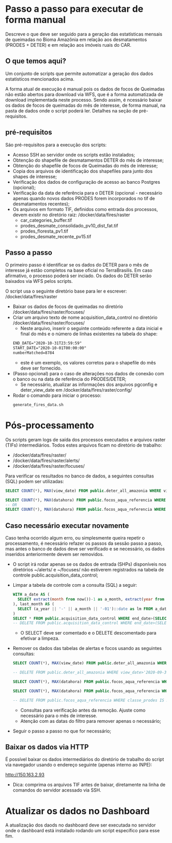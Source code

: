 # Passo a passo para executar de forma manual

Descreve o que deve ser seguido para a geração das estatísticas mensais de queimadas no Bioma Amazônia em relação aos desmatamentos (PRODES + DETER) e em relação aos imóveis ruais do CAR.

## O que temos aqui?

Um conjunto de scripts que permite automatizar a geração dos dados estatisticos mencionados acima.

A forma atual de execução é manual pois os dados de focos de Queimadas não estão abertos para download via WFS, que é a forma automatizada de download implementada neste processo. Sendo assim, é ncessário baixar os dados de focos de queimadas do mês de interesse, de forma manual, na pasta de dados onde o script poderá ler. Detalhes na seção de pré-requisitos.


## pré-requisitos

Sáo pré-requisitos para a execução dos scripts:

- Acesso SSH ao servidor onde os scripts estão instalados;
- Obtenção do shapefile de desmatamentos DETER do mês de interesse;
- Obtenção do shapefile de focos de Queimadas do mês de interesse;
- Copia dos arquivos de identificação dos shapefiles para junto dos shapes de interesse;
- Verificação dos dados de configuração de acesso ao banco Postgres (opcional);
- Verificação da data de referência para o DETER (opcional - necessário apenas quando novos dados PRODES forem incorporados no tif de desmatamentos recentes);
- Os arquivos em formato TIF, definidos como entrada dos processos, devem existir no diretório raiz: /docker/data/fires/raster
  - car_categories_buffer.tif
  - prodes_desmate_consolidado_pv10_dist_fat.tif
  - prodes_floresta_pv1.tif
  - prodes_desmate_recente_pv15.tif

## Passo a passo

O primeiro passo é identificar se os dados do DETER para o mês de interesse já estão completos na base oficial no TerraBrasilis.
Em caso afirmativo, o processo poderá ser inciado. Os dados do DETER serão baixados via WFS pelos scripts.

O script usa o seguinte diretório base para ler e escrever: /docker/data/fires/raster

- Baixar os dados de focos de queimadas no diretório /docker/data/fires/raster/focuses/
- Criar um arquivo texto de nome acquisition_data_control no diretório /docker/data/fires/raster/focuses/
  - Neste arquivo, inserir o seguinte conteúdo referente a data inicial e final do mês e o número de linhas existentes na tabela do shape:
  ```txt
  END_DATE="2020-10-31T23:59:59"
  START_DATE="2020-10-01T00:00:00"
  numberMatched=8784
  ```
  * este é um exemplo, os valores corretos para o shapefile do mês deve ser fornecido.
- (Passo opcional) para o caso de alterações nos dados de conexão com o banco ou na data de referência do PRODES/DETER;
  - Se necessário, atualizar as informações dos arquivos pgconfig e deter_view_date em /docker/data/fires/raster/config/
- Rodar o comando para iniciar o processo:
  ```sh
  generate_fires_data.sh
  ```

# Pós-processamento

Os scripts geram logs de saída dos processos executados e arquivos raster (TIFs) intermediários. Todos estes arquivos ficam no diretório de trabalho:
 - /docker/data/fires/raster/
 - /docker/data/fires/raster/alerts/
 - /docker/data/fires/raster/focuses/

Para verificar os resultados no banco de dados, a seguintes consultas (SQL) podem ser utilizadas:

```sql
SELECT COUNT(*), MAX(view_date) FROM public.deter_all_amazonia WHERE view_date>'2020-09-30'

SELECT COUNT(*), MAX(datahora) FROM public.focos_aqua_referencia WHERE classe_car IS NULL
-- OR
SELECT COUNT(*), MAX(datahora) FROM public.focos_aqua_referencia WHERE datahora>'2020-09-30'
```

## Caso necessário executar novamente

Caso tenha ocorrido algum erro, ou simplesmente queira repetir o processamento, é necessário refazer os passos da sessão passo a passo, mas antes o banco de dados deve ser verificado e se necessário, os dados inseridos anteriormente devem ser removidos.

- O script irá rodar apenas se os dados de entrada (SHPs) disponíveis nos diretórios ~/alerts/ e ~/focuses/ não estiverem registrados na tabela de controle public.acquisition_data_control;
- Limpar a tabela de controle com a consulta (SQL) a seguir:
  ```sql
  WITH a_date AS (
    SELECT extract(month from now())-1 as a_month, extract(year from now()) as a_year
  ), last_month AS (
    SELECT (a_year || '-' || a_month || '-01')::date as lm FROM a_date
  )
  SELECT * FROM public.acquisition_data_control WHERE end_date>(SELECT lm FROM last_month)
  -- DELETE FROM public.acquisition_data_control WHERE end_date>(SELECT lm FROM last_month)
  ```
  - O SELECT deve ser comentado e o DELETE descomentado para efetivar a limpeza.

- Remover os dados das tabelas de alertas e focos usando as seguintes consultas:
  ```sql
  SELECT COUNT(*), MAX(view_date) FROM public.deter_all_amazonia WHERE view_date>'2020-09-30'

  -- DELETE FROM public.deter_all_amazonia WHERE view_date>'2020-09-30'

  SELECT COUNT(*), MAX(datahora) FROM public.focos_aqua_referencia WHERE classe_car IS NULL

  SELECT COUNT(*), MAX(datahora) FROM public.focos_aqua_referencia WHERE datahora>='2020-10-01'

  -- DELETE FROM public.focos_aqua_referencia WHERE classe_prodes IS NULL
  ```
  - Consultas para verificação antes da remoção. Ajuste como necessário para o mês de interesse.
  - Atenção com as datas do filtro para remover apenas o necessário;

- Seguir o passo a passo no que for necessário;

## Baixar os dados via HTTP

É possível baixar os dados intermediários do diretório de trabalho do script via navegador usando o endereço seguinte (apenas interno ao INPE):

http://150.163.2.93

* Dica: comprima os arquivos TIF antes de baixar, diretamente na linha de comandos do servidor acessado via SSH.

# Atualizar os dados no Dashboard

A atualização dos daods no dashboard deve ser executada no servidor onde o dashboard está instalado rodando um script específico para esse fim.